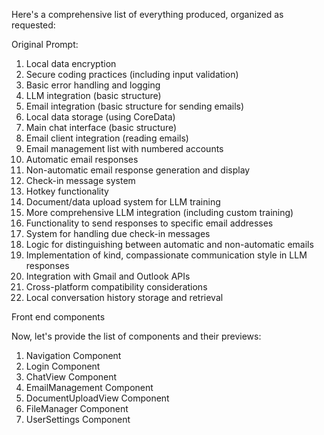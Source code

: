 Here's a comprehensive list of everything produced, organized as requested:

Original Prompt:

1. Local data encryption
2. Secure coding practices (including input validation)
3. Basic error handling and logging
4. LLM integration (basic structure)
5. Email integration (basic structure for sending emails)
6. Local data storage (using CoreData)
7. Main chat interface (basic structure)
8. Email client integration (reading emails)
9. Email management list with numbered accounts
10. Automatic email responses
11. Non-automatic email response generation and display
12. Check-in message system
13. Hotkey functionality
14. Document/data upload system for LLM training
15. More comprehensive LLM integration (including custom training)
16. Functionality to send responses to specific email addresses
17. System for handling due check-in messages
18. Logic for distinguishing between automatic and non-automatic emails
19. Implementation of kind, compassionate communication style in LLM responses
20. Integration with Gmail and Outlook APIs
21. Cross-platform compatibility considerations
22. Local conversation history storage and retrieval


Front end components

Now, let's provide the list of components and their previews:

1. Navigation Component
2. Login Component
3. ChatView Component
4. EmailManagement Component
5. DocumentUploadView Component
6. FileManager Component
7. UserSettings Component

